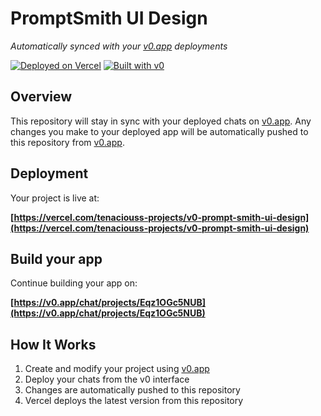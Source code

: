 # PromptSmith UI Design

*Automatically synced with your [v0.app](https://v0.app) deployments*

[![Deployed on Vercel](https://img.shields.io/badge/Deployed%20on-Vercel-black?style=for-the-badge&logo=vercel)](https://vercel.com/tenaciouss-projects/v0-prompt-smith-ui-design)
[![Built with v0](https://img.shields.io/badge/Built%20with-v0.app-black?style=for-the-badge)](https://v0.app/chat/projects/Eqz1OGc5NUB)

## Overview

This repository will stay in sync with your deployed chats on [v0.app](https://v0.app).
Any changes you make to your deployed app will be automatically pushed to this repository from [v0.app](https://v0.app).

## Deployment

Your project is live at:

**[https://vercel.com/tenaciouss-projects/v0-prompt-smith-ui-design](https://vercel.com/tenaciouss-projects/v0-prompt-smith-ui-design)**

## Build your app

Continue building your app on:

**[https://v0.app/chat/projects/Eqz1OGc5NUB](https://v0.app/chat/projects/Eqz1OGc5NUB)**

## How It Works

1. Create and modify your project using [v0.app](https://v0.app)
2. Deploy your chats from the v0 interface
3. Changes are automatically pushed to this repository
4. Vercel deploys the latest version from this repository
